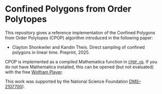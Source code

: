 # Confined Polygons from Order Polytopes #


This repository gives a reference implementation of the Confined Polygons from Order Polytopes (CPOP) algorithm introduced in the following paper:

* Clayton Shonkwiler and Kandin Theis. Direct sampling of confined polygons in linear time. Preprint, 2025.

CPOP is implemented as a compiled Mathematica function in [`CPOP.nb`](CPOP.nb). If you do not have Mathematica installed, this can be opened (but not evaluated) with the free [Wolfram Player](https://www.wolfram.com/player/).

This work was supported by the National Science Foundation [DMS–2107700](https://www.nsf.gov/awardsearch/showAward?AWD_ID=2107700)).
